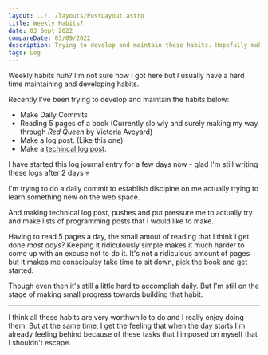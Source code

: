 ```yaml
---
layout: ../../layouts/PostLayout.astro
title: Weekly Habits?
date: 03 Sept 2022
compareDate: 03/09/2022
description: Trying to develop and maintain these habits. Hopefully make it a weekly and daily basis.
tags: Log
---
```


Weekly habits huh? I'm not sure how I got here but I usually have a hard time maintaining and developing habits.

Recently I've been trying to develop and maintain the habits below:

- Make Daily Commits
- Reading 5 pages of a book (Currently slo  wly and surely making my way through <i>Red Queen</i> by Victoria Aveyard)
- Make a log post. (Like this one)
- Make a [techincal log post](/playground).

I have started this log journal entry for a few days now - glad I'm still writing these logs after 2 days 💀

I'm trying to do a daily commit to establish discipine on me actually trying to learn something new on the web space.

And making technical log post, pushes and put pressure me to actually try and make lists of programming posts that I would like to make.

Having to read 5 pages a day, the small amout of reading that I think I get done <i>most days</i>? Keeping it ridiculously simple makes it much harder to come up with an excuse not to do it. It's not a ridiculous amount of pages but it makes me conscioulsy take time to sit down, pick the book and get started. 

Though even then it's still a little hard to accomplish daily. But I'm still on the stage of making small progress towards building that habit.

---

I think all these habits are very worthwhile to do and I really enjoy doing them. But at the same time, I get the feeling that when the day starts I'm already feeling behind because of these tasks that I imposed on myself that I shouldn't escape.







